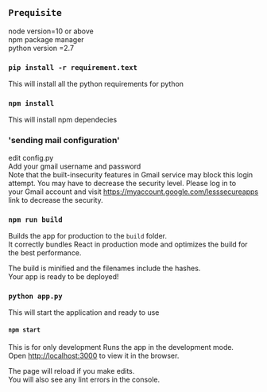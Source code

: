 

## `Prequisite`

node version=10 or above <br />
npm package manager <br />
python version =2.7



### `pip install -r requirement.text `
This will install all the python requirements for python

### `npm install `
This will install npm dependecies

### 'sending mail configuration'
edit config.py <br />
Add your gmail username and password <br />
Note that the built-insecurity features in Gmail service may block this login attempt. You may have to decrease the security level. Please log in to<br />
your Gmail account and visit  https://myaccount.google.com/lesssecureapps  link to decrease the security.

### `npm run build`

Builds the app for production to the `build` folder.<br />
It correctly bundles React in production mode and optimizes the build for the best performance.

The build is minified and the filenames include the hashes.<br />
Your app is ready to be deployed!



### `python app.py`
This will start the application and ready to use


#### `npm start`
This is for only development
Runs the app in the development mode.<br />
Open [http://localhost:3000](http://localhost:3000) to view it in the browser.

The page will reload if you make edits.<br />
You will also see any lint errors in the console.

